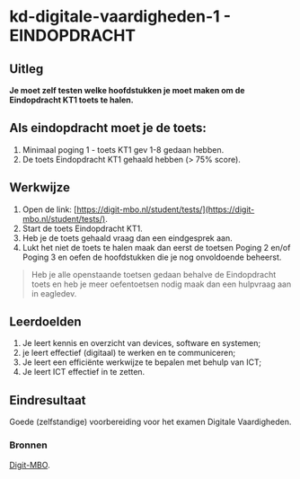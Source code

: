 # kd-digitale-vaardigheden-1 - EINDOPDRACHT

## Uitleg
**Je moet zelf testen welke hoofdstukken je moet maken om de Eindopdracht KT1 toets te halen.**

## Als eindopdracht moet je de toets:
1. Minimaal poging 1 - toets KT1 gev 1-8 gedaan hebben. 
2. De toets Eindopdracht KT1 gehaald hebben (> 75% score).

## Werkwijze
1. Open de link: [https://digit-mbo.nl/student/tests/](https://digit-mbo.nl/student/tests/).
2. Start de toets Eindopdracht KT1.
3. Heb je de toets gehaald vraag dan een eindgesprek aan.
4. Lukt het niet de toets te halen maak dan eerst de toetsen Poging 2 en/of Poging 3 en oefen de hoofdstukken die je nog onvoldoende beheerst.  

> Heb je alle openstaande toetsen gedaan behalve de Eindopdracht toets en heb je meer oefentoetsen nodig maak dan een hulpvraag aan in eagledev.

## Leerdoelden
1. Je leert kennis en overzicht van devices, software en systemen;
2. je leert effectief (digitaal) te werken en te communiceren;
3. Je leert een efficiënte werkwijze te bepalen met behulp van ICT;
4. Je leert ICT effectief in te zetten.

## Eindresultaat
Goede (zelfstandige) voorbereiding voor het examen Digitale Vaardigheden.

### Bronnen
[Digit-MBO](https://digit-mbo.nl/).